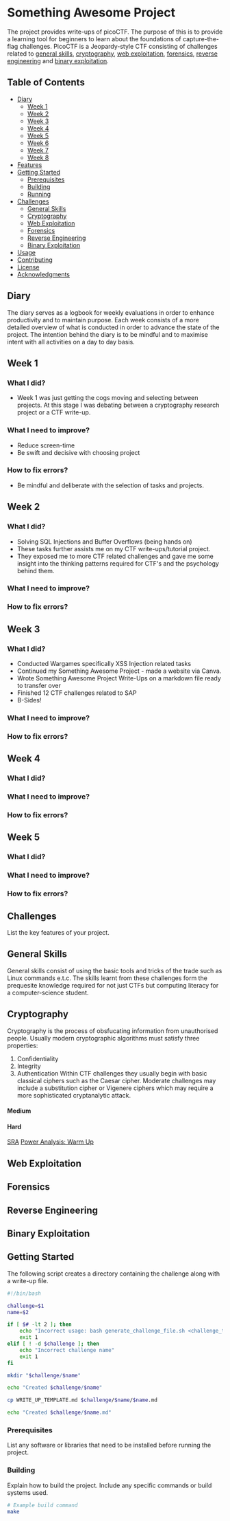 # Something Awesome Project 

The project provides write-ups of picoCTF. The purpose of this is to provide a learning tool for
beginners to learn about the foundations of capture-the-flag challenges. PicoCTF is a Jeopardy-style
CTF consisting of challenges related to [general skills](#general-skills), [cryptography](#cryptography), [web exploitation](#web-exploitation), [forensics](#forensics), [reverse engineering](#reverse-engineering) and [binary exploitation](#binary-exploitation).
## Table of Contents
- [Diary](#diary)
  - [Week 1](#week-1)
  - [Week 2](#week-2)
  - [Week 3](#week-3)
  - [Week 4](#week-4)
  - [Week 5](#week-5)
  - [Week 6](#week-6)
  - [Week 7](#week-7)
  - [Week 8](#week-8)
- [Features](#features)
- [Getting Started](#getting-started)
  - [Prerequisites](#prerequisites)
  - [Building](#building)
  - [Running](#running)
- [Challenges](#challenges)
  - [General Skills](#general-skills)
  - [Cryptography](#cryptography)
  - [Web Exploitation](#web-exploitation)
  - [Forensics](#forensics)
  - [Reverse Engineering](#reverse-engineering)
  - [Binary Exploitation](#binary-exploitation)
- [Usage](#usage)
- [Contributing](#contributing)
- [License](#license)
- [Acknowledgments](#acknowledgments)
## Diary
  The diary serves as a logbook for weekly evaluations in order to enhance productivity and to maintain purpose. 
  Each week consists of a more detailed overview of what is conducted in order to advance the state of the project. 
  The intention behind the diary is to be mindful and to maximise intent with all activities on a day to day basis.
## Week 1
  ### What I did?
  - Week 1 was just getting the cogs moving and selecting between projects. At this stage I was debating between a cryptography 
  research project or a CTF write-up. 
  ### What I need to improve?
  - Reduce screen-time
  - Be swift and decisive with choosing project
  ### How to fix errors?
  - Be mindful and deliberate with the selection of tasks and projects.
## Week 2
   ### What I did?
  - Solving SQL Injections and Buffer Overflows (being hands on)
  - These tasks further assists me on my CTF write-ups/tutorial project.
  - They exposed me to more CTF related challenges and gave me some insight into the thinking patterns required for CTF's and the psychology behind them.
  ### What I need to improve?

  ### How to fix errors?
## Week 3
   ### What I did?
  - Conducted Wargames specifically XSS Injection related tasks
  - Continued my Something Awesome Project - made a website via Canva.
  - Wrote Something Awesome Project Write-Ups on a markdown file ready to transfer over
  - Finished 12 CTF challenges related to SAP
  - B-Sides!
   ### What I need to improve?

   ### How to fix errors?
## Week 4
   ### What I did?

   ### What I need to improve?

   ### How to fix errors?
## Week 5
  ### What I did?

  ### What I need to improve?

  ### How to fix errors?
## Challenges
List the key features of your project.
## General Skills
General skills consist of using the basic tools and tricks of the trade such as Linux commands e.t.c. The skills learnt from these
challenges form the prequesite knowledge required for not just CTFs but computing literacy for a computer-science student. 
## Cryptography
Cryptography is the process of obsfucating information from unauthorised people. Usually modern cryptographic algorithms must
satisfy three properties: 
1. Confidentiality
2. Integrity
3. Authentication
Within CTF challenges they usually begin with basic classical ciphers such as the Caesar cipher. Moderate challenges may include
a substitution cipher or Vigenere ciphers which may require a more sophisticated cryptanalytic attack.
#### Medium

#### Hard
[SRA](#https://github.com/kaliypsocraft/something-awesome/blob/main/crypto/sra_hard/sra_hard.md)
[Power Analysis: Warm Up](#https://github.com/kaliypsocraft/something-awesome/blob/main/crypto/power_analysis_0/power_analysis_0.md)

## Web Exploitation

## Forensics

## Reverse Engineering

## Binary Exploitation

## Getting Started
The following script creates a directory containing the challenge along with 
a write-up file.
```bash
#!/bin/bash

challenge=$1
name=$2

if [ $# -lt 2 ]; then
    echo "Incorrect usage: bash generate_challenge_file.sh <challenge_type> <name>"
    exit 1
elif [ ! -d $challenge ]; then
    echo "Incorrect challenge name"
    exit 1
fi

mkdir "$challenge/$name"

echo "Created $challenge/$name"

cp WRITE_UP_TEMPLATE.md $challenge/$name/$name.md

echo "Created $challenge/$name.md"

```

### Prerequisites

List any software or libraries that need to be installed before running the project.

### Building

Explain how to build the project. Include any specific commands or build systems used.

```bash
# Example build command
make
